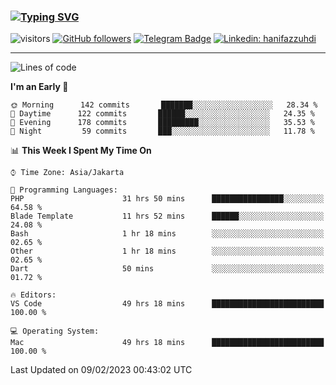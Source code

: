 ### [![Typing SVG](https://readme-typing-svg.herokuapp.com?font=lato&size=22&lines=Hi+There+👋)](https://git.io/typing-svg) 

![visitors](https://visitor-badge.glitch.me/badge?page_id=hanifazzuhdi.hanifazzuhdi)
[![GitHub followers](https://img.shields.io/github/followers/hanifazzuhdi?label=Follow&style=social)](https://github.com/hanifazzuhdi/?tab=follow) 
[![Telegram Badge](https://img.shields.io/badge/-hanif0198-blue?style=social&logo=telegram&link=https://www.t.me/hanif0198/)](https://www.t.me/hanif0198/) 
[![Linkedin: hanifazzuhdi](https://img.shields.io/badge/-hanifazzuhdi-blue?style=flat-square&logo=Linkedin&logoColor=white&link=https://www.linkedin.com/in/hanif-az-zuhdi-69688019b/)](https://www.linkedin.com/in/hanif-az-zuhdi-69688019b/) 

<hr/>

<!--START_SECTION:waka-->
![Lines of code](https://img.shields.io/badge/From%20Hello%20World%20I%27ve%20Written-6%20Million%20lines%20of%20code-blue)

**I'm an Early 🐤** 

```text
🌞 Morning      142 commits       ███████░░░░░░░░░░░░░░░░░░   28.34 % 
🌆 Daytime      122 commits       ██████░░░░░░░░░░░░░░░░░░░   24.35 % 
🌃 Evening      178 commits       █████████░░░░░░░░░░░░░░░░   35.53 % 
🌙 Night         59 commits       ███░░░░░░░░░░░░░░░░░░░░░░   11.78 % 

```


📊 **This Week I Spent My Time On** 

```text
⌚︎ Time Zone: Asia/Jakarta

💬 Programming Languages: 
PHP                      31 hrs 50 mins      ████████████████░░░░░░░░░   64.58 % 
Blade Template           11 hrs 52 mins      ██████░░░░░░░░░░░░░░░░░░░   24.08 % 
Bash                     1 hr 18 mins        ░░░░░░░░░░░░░░░░░░░░░░░░░   02.65 % 
Other                    1 hr 18 mins        ░░░░░░░░░░░░░░░░░░░░░░░░░   02.65 % 
Dart                     50 mins             ░░░░░░░░░░░░░░░░░░░░░░░░░   01.72 % 

🔥 Editors: 
VS Code                  49 hrs 18 mins      █████████████████████████   100.00 % 

💻 Operating System: 
Mac                      49 hrs 18 mins      █████████████████████████   100.00 % 

```


 Last Updated on 09/02/2023 00:43:02 UTC
<!--END_SECTION:waka-->
